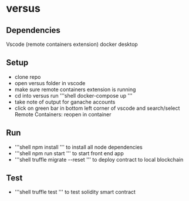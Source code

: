 # versus

## Dependencies
Vscode (remote containers extension)
docker desktop

## Setup
- clone repo
- open versus folder in vscode
- make sure remote containers extension is running
- cd into versus run '''shell docker-compose up '''
- take note of output for ganache accounts
- click on green bar in bottom left corner of vscode and search/select Remote Containers: reopen in container

## Run
- '''shell npm install ''' to install all node dependencies
- '''shell npm run start ''' to start front end app
- '''shell truffle migrate --reset ''' to deploy contract to local blockchain

## Test
- '''shell truffle test ''' to test solidity smart contract